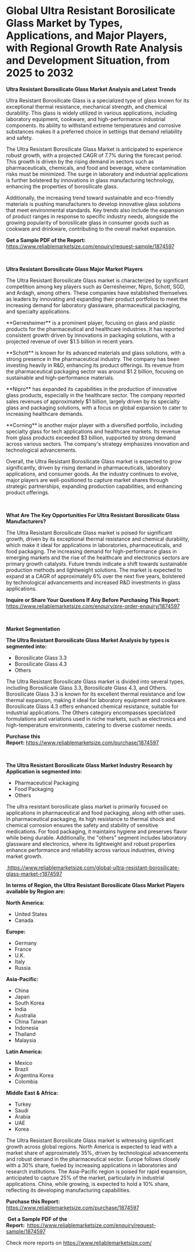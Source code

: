 <p><h1>Global Ultra Resistant Borosilicate Glass Market by Types, Applications, and Major Players, with Regional Growth Rate Analysis and Development Situation, from 2025 to 2032</h1></p><p><strong>Ultra Resistant Borosilicate Glass Market Analysis and Latest Trends</strong></p>
<p><p>Ultra Resistant Borosilicate Glass is a specialized type of glass known for its exceptional thermal resistance, mechanical strength, and chemical durability. This glass is widely utilized in various applications, including laboratory equipment, cookware, and high-performance industrial components. Its ability to withstand extreme temperatures and corrosive substances makes it a preferred choice in settings that demand reliability and safety.</p><p>The Ultra Resistant Borosilicate Glass Market is anticipated to experience robust growth, with a projected CAGR of 7.7% during the forecast period. This growth is driven by the rising demand in sectors such as pharmaceuticals, chemicals, and food and beverage, where contamination risks must be minimized. The surge in laboratory and industrial applications is further bolstered by innovations in glass manufacturing technology, enhancing the properties of borosilicate glass.</p><p>Additionally, the increasing trend toward sustainable and eco-friendly materials is pushing manufacturers to develop innovative glass solutions that meet environmental standards. Key trends also include the expansion of product ranges in response to specific industry needs, alongside the growing popularity of borosilicate glass in consumer goods such as cookware and drinkware, contributing to the overall market expansion.</p></p>
<p><strong>Get a Sample PDF of the Report:&nbsp;</strong> <a href="https://www.reliablemarketsize.com/enquiry/request-sample/1874597?utm_campaign=2799&utm_medium=2&utm_source=Github&utm_content=ia&utm_term=03042025&utm_id=ultra-resistant-borosilicate-glass">https://www.reliablemarketsize.com/enquiry/request-sample/1874597</a></p>
<p>&nbsp;</p>
<p><strong>Ultra Resistant Borosilicate Glass Major Market Players</strong></p>
<p><p>The Ultra Resistant Borosilicate Glass market is characterized by significant competition among key players such as Gerresheimer, Nipro, Schott, SGD, and Ardagh, among others. These companies have established themselves as leaders by innovating and expanding their product portfolios to meet the increasing demand for laboratory glassware, pharmaceutical packaging, and specialty applications.</p><p>**Gerresheimer** is a prominent player, focusing on glass and plastic products for the pharmaceutical and healthcare industries. It has reported consistent growth driven by innovations in packaging solutions, with a projected revenue of over $1.5 billion in recent years.</p><p>**Schott** is known for its advanced materials and glass solutions, with a strong presence in the pharmaceutical industry. The company has been investing heavily in R&D, enhancing its product offerings. Its revenue from the pharmaceutical packaging sector was around $1.2 billion, focusing on sustainable and high-performance materials.</p><p>**Nipro** has expanded its capabilities in the production of innovative glass products, especially in the healthcare sector. The company reported sales revenues of approximately $1 billion, largely driven by its specialty glass and packaging solutions, with a focus on global expansion to cater to increasing healthcare demands.</p><p>**Corning** is another major player with a diversified portfolio, including specialty glass for tech applications and healthcare markets. Its revenue from glass products exceeded $3 billion, supported by strong demand across various sectors. The company's strategy emphasizes innovation and technological advancements.</p><p>Overall, the Ultra Resistant Borosilicate Glass market is expected to grow significantly, driven by rising demand in pharmaceuticals, laboratory applications, and consumer goods. As the industry continues to evolve, major players are well-positioned to capture market shares through strategic partnerships, expanding production capabilities, and enhancing product offerings.</p></p>
<p>&nbsp;</p>
<p><strong>What Are The Key Opportunities For Ultra Resistant Borosilicate Glass Manufacturers?</strong></p>
<p><p>The Ultra Resistant Borosilicate Glass market is poised for significant growth, driven by its exceptional thermal resistance and chemical durability, which make it ideal for applications in laboratories, pharmaceuticals, and food packaging. The increasing demand for high-performance glass in emerging markets and the rise of the healthcare and electronics sectors are primary growth catalysts. Future trends indicate a shift towards sustainable production methods and lightweight solutions. The market is expected to expand at a CAGR of approximately 6% over the next five years, bolstered by technological advancements and increased R&D investments in glass applications.</p></p>
<p><strong>Inquire or Share Your Questions If Any Before Purchasing This Report:</strong> <a href="https://www.reliablemarketsize.com/enquiry/pre-order-enquiry/1874597?utm_campaign=2799&utm_medium=2&utm_source=Github&utm_content=ia&utm_term=03042025&utm_id=ultra-resistant-borosilicate-glass">https://www.reliablemarketsize.com/enquiry/pre-order-enquiry/1874597</a></p>
<p>&nbsp;</p>
<p><strong>Market Segmentation</strong></p>
<p><strong>The Ultra Resistant Borosilicate Glass Market Analysis by types is segmented into:</strong></p>
<p><ul><li>Borosilicate Glass 3.3</li><li>Borosilicate Glass 4.3</li><li>Others</li></ul></p>
<p><p>The Ultra Resistant Borosilicate Glass market is divided into several types, including Borosilicate Glass 3.3, Borosilicate Glass 4.3, and Others. Borosilicate Glass 3.3 is known for its excellent thermal resistance and low thermal expansion, making it ideal for laboratory equipment and cookware. Borosilicate Glass 4.3 offers enhanced chemical resistance, suitable for industrial applications. The Others category encompasses specialized formulations and variations used in niche markets, such as electronics and high-temperature environments, catering to diverse customer needs.</p></p>
<p><strong>Purchase this Report:&nbsp;</strong><a href="https://www.reliablemarketsize.com/purchase/1874597?utm_campaign=2799&utm_medium=2&utm_source=Github&utm_content=ia&utm_term=03042025&utm_id=ultra-resistant-borosilicate-glass">https://www.reliablemarketsize.com/purchase/1874597</a></p>
<p>&nbsp;</p>
<p><strong>The Ultra Resistant Borosilicate Glass Market Industry Research by Application is segmented into:</strong></p>
<p><ul><li>Pharmaceutical Packaging</li><li>Food Packaging</li><li>Others</li></ul></p>
<p><p>The ultra resistant borosilicate glass market is primarily focused on applications in pharmaceutical and food packaging, along with other uses. In pharmaceutical packaging, its high resistance to thermal shock and chemical corrosion ensures the safety and stability of sensitive medications. For food packaging, it maintains hygiene and preserves flavor while being durable. Additionally, the "others" segment includes laboratory glassware and electronics, where its lightweight and robust properties enhance performance and reliability across various industries, driving market growth.</p></p>
<p><a href="https://www.reliablemarketsize.com/global-ultra-resistant-borosilicate-glass-market-r1874597?utm_campaign=2799&utm_medium=2&utm_source=Github&utm_content=ia&utm_term=03042025&utm_id=ultra-resistant-borosilicate-glass">&nbsp;https://www.reliablemarketsize.com/global-ultra-resistant-borosilicate-glass-market-r1874597</a></p>
<p><strong>In terms of Region, the Ultra Resistant Borosilicate Glass Market Players available by Region are:</strong></p>
<p>
    <p> <strong> North America: </strong>
        <ul>
            <li>United States</li>
            <li>Canada</li>
        </ul>
        </p> 
    <p> <strong> Europe: </strong>
        <ul>
            <li>Germany</li>
            <li>France</li>
            <li>U.K.</li>
            <li>Italy</li>
            <li>Russia</li>
        </ul>
        </p> 
    <p> <strong> Asia-Pacific: </strong>
        <ul>
            <li>China</li>
            <li>Japan</li>
            <li>South Korea</li>
            <li>India</li>
            <li>Australia</li>
            <li>China Taiwan</li>
            <li>Indonesia</li>
            <li>Thailand</li>
            <li>Malaysia</li>
        </ul>
        </p> 
    <p> <strong> Latin America: </strong>
        <ul>
            <li>Mexico</li>
            <li>Brazil</li>
            <li>Argentina Korea</li>
            <li>Colombia</li>
        </ul>
        </p> 
    <p> <strong> Middle East & Africa: </strong>
        <ul>
            <li>Turkey</li>
            <li>Saudi</li>
            <li>Arabia</li>
            <li>UAE</li>
            <li>Korea</li>
        </ul>
    </p>
    </p>
<p><p>The Ultra Resistant Borosilicate Glass market is witnessing significant growth across global regions. North America is expected to lead with a market share of approximately 35%, driven by technological advancements and robust demand in the pharmaceutical sector. Europe follows closely with a 30% share, fueled by increasing applications in laboratories and research institutions. The Asia-Pacific region is poised for rapid expansion, anticipated to capture 25% of the market, particularly in industrial applications. China, while growing, is expected to hold a 10% share, reflecting its developing manufacturing capabilities.</p></p>
<p><strong>Purchase this Report: </strong><a href="https://www.reliablemarketsize.com/purchase/1874597?utm_campaign=2799&utm_medium=2&utm_source=Github&utm_content=ia&utm_term=03042025&utm_id=ultra-resistant-borosilicate-glass">https://www.reliablemarketsize.com/purchase/1874597</a></p>
<p>&nbsp;<strong>Get a Sample PDF of the Report:&nbsp;&nbsp;</strong><a href="https://www.reliablemarketsize.com/enquiry/request-sample/1874597?utm_campaign=2799&utm_medium=2&utm_source=Github&utm_content=ia&utm_term=03042025&utm_id=ultra-resistant-borosilicate-glass">https://www.reliablemarketsize.com/enquiry/request-sample/1874597</a></p>
<p><strong></strong></p>
<p>Check more reports on <a href="https://www.reliablemarketsize.com/?utm_campaign=2799&utm_medium=2&utm_source=Github&utm_content=ia&utm_term=03042025&utm_id=ultra-resistant-borosilicate-glass">https://www.reliablemarketsize.com/</a></p>